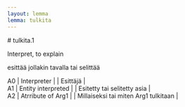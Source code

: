 ```yaml
---
layout: lemma
lemma: tulkita
---
```


<div class="sense">
# <span class="sensename">tulkita.1</span>

<span class="description">Interpret, to explain</span>

<span class="description">esittää jollakin tavalla tai selittää</span>

A0 | Interpreter |   | Esittäjä |  
A1 | Entity interpreted |   | Esitetty tai selitetty asia |  
A2 | Atrribute of Arg1 |   | Millaiseksi tai miten Arg1 tulkitaan |  

</div>

